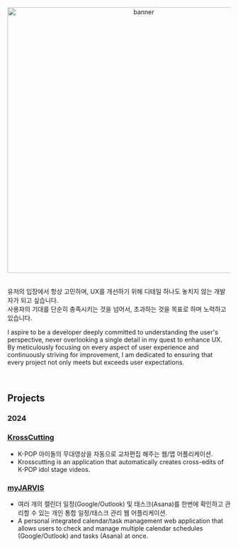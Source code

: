 <div align="center">
  <img width="600" height="auto" alt="banner" src="https://github.com/alswla/LeetCode/assets/133668286/56c7a678-97e9-402b-b836-176ad6306b62">
</div>  

<br />

유저의 입장에서 항상 고민하며, UX를 개선하기 위해 디테일 하나도 놓치지 않는 개발자가 되고 싶습니다.</br>
사용자의 기대를 단순히 충족시키는 것을 넘어서, 초과하는 것을 목표로 하며 노력하고 있습니다. 

I aspire to be a developer deeply committed to understanding the user's perspective, never overlooking a single detail in my quest to enhance UX. By meticulously focusing on every aspect of user experience and continuously striving for improvement, I am dedicated to ensuring that every project not only meets but exceeds user expectations.

<br />

## Projects

### 2024

### [KrossCutting](https://github.com/orgs/KrossCutting/repositories)
- K-POP 아이돌의 무대영상을 자동으로 교차편집 해주는 웹/앱 어플리케이션. 
- Krosscutting is an application that automatically creates cross-edits of K-POP idol stage videos.
  
### [myJARVIS](https://github.com/myJARVIS-smarter-scheduling/myJARVIS-client)
- 여러 개의 캘린더 일정(Google/Outlook) 및 태스크(Asana)를 한번에 확인하고 관리할 수 있는 개인 통합 일정/태스크 관리 웹 어플리케이션. 
- A personal integrated calendar/task management web application that allows users to check and manage multiple calendar schedules (Google/Outlook) and tasks (Asana) at once.




